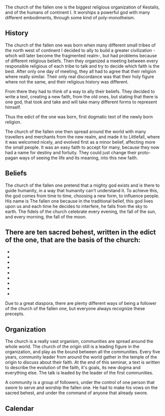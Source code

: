 The church of the fallen one is the biggest religious organization of Kestalis, and of the humans of continent I.
It worships a  powerful god with many different embodiments, through some kind of poly-monotheism.

## History

The church of the fallen one was born when many different small tribes of the north west of continent I decided to ally to build a greater civilization -which will later become the fragmented realm-, but had problems because of different religious beliefs. Then they organized a meeting between every responsible religious of each tribe to talk and try to decide which faith is the best. After only one day of meeting, they all had to agree that their religion where really similar. Their only real discordance was that their holy figure where not the same, and their religious history was different. 

From there they had to think of a way to ally their beliefs. They decided to write a text, creating a new faith, from the old ones, but stating that there is one god, that took and take and will take many different forms to represent himself. 

Thus the edict of the one was born, first dogmatic text of the newly born religion.

The church of the fallen one then spread around the world with many travellers and merchants from the new realm, and made it to Littlefall, where it was welcomed nicely, and evolved first as a minor belief, affecting more the small people. It was an easy faith to accept for many, because they now had a name for destiny and fortuity. They could just change their proto-pagan ways of seeing the life and its meaning, into this new faith.

## Beliefs

The church of the fallen one pretend that a mighty god exists and is there to guide humanity, in a way that humanity can't understand it. To achieve this, the god comes from time to time, choosing a new form, to influence people. His name is The fallen one because in the traditional belief, this god lives upon us and each time he decides to interfere, he falls from the sky to earth. 
The fidels of the church celebrate every evening, the fall of the sun, and every morning, the fall of the moon. 

There are ten sacred behest, written in the edict of the one, that are the basis of the church:
-
-
-
-
-
-
-
-
-
-
Due to a great diaspora, there are plenty different ways of being a follower of the church of the fallen one, but everyone always recognize these precepts.

## Organization

The church is a really vast organism, communities are spread around the whole world. The church of the origin still is a leading figure in the organization, and play as the bound between all the communities. Every five years, community leader from around the world gather in the temple of the origin to discuss about their faith.
At the end of this seminar, a text is written to describe the evolution of the faith, it's goals, its new dogma and everything else. The talk is leaded by the leader of the first communities.

A community is a group of followers, under the control of one person that swore to serve and worship the fallen one. He had to make his vows on the sacred behest, and under the command of anyone that already swore.

## Calendar
